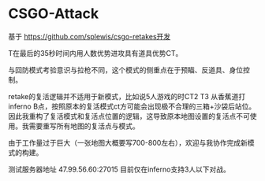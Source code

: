 # CSGO-Attack
基于 https://github.com/splewis/csgo-retakes开发

   T在最后的35秒时间内用人数优势进攻具有道具优势CT。

   与回防模式考验意识与拉枪不同，这个模式的侧重点在于预瞄、反道具、身位控制。
   
   retake的复活逻辑并不适用于新模式，比如说5人游戏的时CT2 T3 从香蕉道打inferno B点，按照原本的复活模式ct方可能会出现极不合理的三箱+沙袋后站位。因此我重构了复活模式和复活点位置的逻辑，这导致原本地图设置的复活点不可使用。我需要重写所有地图的复活点与模式。
   
   由于工作量过于巨大（一张地图大概要写700-800左右），欢迎与我协作完成新模式的构建。
   
   测试服务器地址 47.99.56.60:27015 目前仅在inferno支持3人以下对战。

